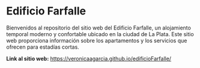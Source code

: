 # Edificio Farfalle

Bienvenidos al repositorio del sitio web del Edificio Farfalle, un alojamiento temporal moderno y confortable ubicado en la ciudad de La Plata. Este sitio web proporciona información sobre los apartamentos y los servicios que ofrecen para estadías cortas.

**Link al sitio web:** https://veronicaagarcia.github.io/edificioFarfalle/
